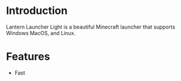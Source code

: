 # Introduction

Lantern Launcher Light is a beautiful Minecraft launcher that supports Windows MacOS, and Linux.

# Features

- Fast
